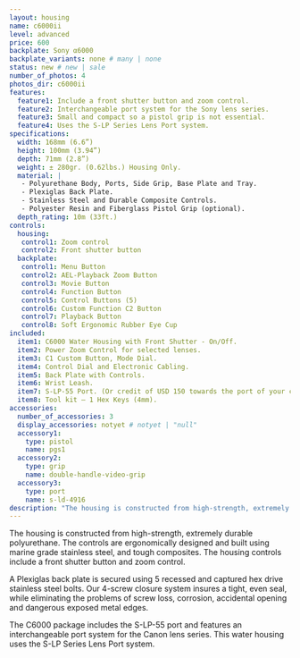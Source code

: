 ```yaml
---
layout: housing
name: c6000ii
level: advanced
price: 600
backplate: Sony α6000
backplate_variants: none # many | none
status: new # new | sale
number_of_photos: 4
photos_dir: c6000ii
features:
  feature1: Include a front shutter button and zoom control.
  feature2: Interchangeable port system for the Sony lens series.
  feature3: Small and compact so a pistol grip is not essential.
  feature4: Uses the S-LP Series Lens Port system.
specifications:
  width: 168mm (6.6”)
  height: 100mm (3.94”)
  depth: 71mm (2.8”)
  weight: ± 280gr. (0.62lbs.) Housing Only.  
  material: |
   - Polyurethane Body, Ports, Side Grip, Base Plate and Tray.
   - Plexiglas Back Plate.
   - Stainless Steel and Durable Composite Controls.
   - Polyester Resin and Fiberglass Pistol Grip (optional).
  depth_rating: 10m (33ft.)
controls:
  housing:
   control1: Zoom control
   control2: Front shutter button
  backplate:
   control1: Menu Button
   control2: AEL-Playback Zoom Button
   control3: Movie Button
   control4: Function Button
   control5: Control Buttons (5)
   control6: Custom Function C2 Button
   control7: Playback Button
   control8: Soft Ergonomic Rubber Eye Cup
included:
  item1: C6000 Water Housing with Front Shutter - On/Off.
  item2: Power Zoom Control for selected lenses.
  item3: C1 Custom Button, Mode Dial.
  item4: Control Dial and Electronic Cabling.
  item5: Back Plate with Controls.
  item6: Wrist Leash.
  item7: S-LP-55 Port. (Or credit of USD 150 towards the port of your choice).
  item8: Tool kit – 1 Hex Keys (4mm).
accessories:
  number_of_accessories: 3
  display_accessories: notyet # notyet | "null"
  accessory1:
    type: pistol
    name: pgs1
  accessory2:
    type: grip
    name: double-handle-video-grip
  accessory3:
    type: port
    name: s-ld-4916
description: "The housing is constructed from high-strength, extremely durable polyurethane. A Plexiglas back plate is secured using 5 recessed and captured hex drive stainless steel bolts. The C6000 package includes the S-LP-55 port and features an interchangeable port system for the Sony lens series. This water housing uses the S-LP Series Lens Port system."
---
```

The housing is constructed from high-strength, extremely durable polyurethane. The controls are ergonomically designed and built using marine grade stainless steel, and tough composites. The housing controls include a front shutter button and zoom control.

A Plexiglas back plate is secured using 5 recessed and captured hex drive stainless steel bolts. Our 4-screw closure system insures a tight, even seal, while eliminating the problems of screw loss, corrosion, accidental opening and dangerous exposed metal edges.

The C6000 package includes the S-LP-55 port and features an interchangeable port system for the Canon lens series. This water housing uses the S-LP Series Lens Port system.
